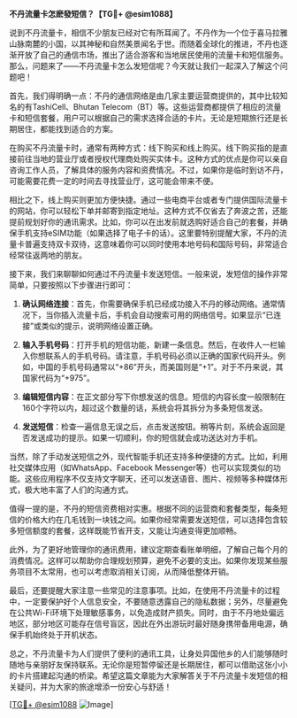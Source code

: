 **不丹流量卡怎麽發短信？【TG💪+ @esim1088】**

说到不丹流量卡，相信不少朋友已经对它有所耳闻了。不丹作为一个位于喜马拉雅山脉南麓的小国，以其神秘和自然美景闻名于世。而随着全球化的推进，不丹也逐渐开放了自己的通信市场，推出了适合游客和当地居民使用的流量卡和短信服务。那么，问题来了——不丹流量卡怎么发短信呢？今天就让我们一起深入了解这个问题吧！

首先，我们得明确一点：不丹的通信网络是由几家主要运营商提供的，其中比较知名的有TashiCell、Bhutan Telecom（BT）等。这些运营商都提供了相应的流量卡和短信套餐，用户可以根据自己的需求选择合适的卡片。无论是短期旅行还是长期居住，都能找到适合的方案。

在购买不丹流量卡时，通常有两种方式：线下购买和线上购买。线下购买指的是直接前往当地的营业厅或者授权代理商处购买实体卡。这种方式的优点是你可以亲自咨询工作人员，了解具体的服务内容和资费情况。不过，如果你是临时到访不丹，可能需要花费一定的时间去寻找营业厅，这可能会带来不便。

相比之下，线上购买则更加方便快捷。通过一些电商平台或者专门提供国际流量卡的网站，你可以轻松下单并邮寄到指定地址。这种方式不仅省去了奔波之苦，还能提前规划好你的通讯需求。比如，你可以在出发前就选购好适合自己的套餐，并确保手机支持eSIM功能（如果选择了电子卡的话）。这里要特别提醒大家，不丹的流量卡普遍支持双卡双待，这意味着你可以同时使用本地号码和国际号码，非常适合经常往返两地的朋友。

接下来，我们来聊聊如何通过不丹流量卡发送短信。一般来说，发短信的操作非常简单，只要按照以下步骤进行即可：

1. **确认网络连接**：首先，你需要确保手机已经成功接入不丹的移动网络。通常情况下，当你插入流量卡后，手机会自动搜索可用的网络信号。如果显示“已连接”或类似的提示，说明网络设置正确。

2. **输入手机号码**：打开手机的短信功能，新建一条信息。然后，在收件人一栏输入你想联系人的手机号码。请注意，手机号码必须以正确的国家代码开头。例如，中国的手机号码通常以“+86”开头，而美国则是“+1”。对于不丹来说，其国家代码为“+975”。

3. **编辑短信内容**：在正文部分写下你想发送的信息。短信的内容长度一般限制在160个字符以内，超过这个数量的话，系统会将其拆分为多条短信发送。

4. **发送短信**：检查一遍信息无误之后，点击发送按钮。稍等片刻，系统会返回是否发送成功的提示。如果一切顺利，你的短信就会成功送达对方手机。

当然，除了手动发送短信之外，现代智能手机还支持多种便捷的方式。比如，利用社交媒体应用（如WhatsApp、Facebook Messenger等）也可以实现类似的功能。这些应用程序不仅支持文字聊天，还可以发送语音、图片、视频等多种媒体形式，极大地丰富了人们的沟通方式。

值得一提的是，不丹的短信资费相对实惠。根据不同的运营商和套餐类型，每条短信的价格大约在几毛钱到一块钱之间。如果你经常需要发送短信，可以选择包含较多短信额度的套餐，这样既能节省开支，又能让沟通变得更加顺畅。

此外，为了更好地管理你的通讯费用，建议定期查看账单明细，了解自己每个月的消费情况。这样可以帮助你合理规划预算，避免不必要的支出。如果你发现某些服务项目不太常用，也可以考虑取消相关订阅，从而降低整体开销。

最后，还要提醒大家注意一些常见的注意事项。比如，在使用不丹流量卡的过程中，一定要保护好个人信息安全，不要随意透露自己的隐私数据；另外，尽量避免在公共Wi-Fi环境下处理敏感事务，以免造成财产损失。同时，由于不丹地处偏远地区，部分地区可能存在信号盲区，因此在外出游玩时最好随身携带备用电源，确保手机始终处于开机状态。

总之，不丹流量卡为人们提供了便利的通讯工具，让身处异国他乡的人们能够随时随地与亲朋好友保持联系。无论你是短暂停留还是长期居住，都可以借助这张小小的卡片搭建起沟通的桥梁。希望这篇文章能为大家解答关于不丹流量卡发短信的相关疑问，并为大家的旅途增添一份安心与舒适！ 

[[TG💪+ @esim1088](https://t.me/s/esim1088) ![Image](https://i.postimg.cc/4NQfJmqS/Snipaste-2025-05-13-00-14-12.png)]